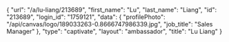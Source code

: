 {
    "url": "\/a\/lu-liang\/213689",
    "first_name": "Lu",
    "last_name": "Liang",
    "id": "213689",
    "login_id": "1759121",
    "data": {
        "profilePhoto": "\/api\/canvas\/logo\/189033263-0.8666747986339.jpg",
        "job_title": "Sales Manager"
    },
    "type": "captivate",
    "layout": "ambassador",
    "title": "Lu Liang"
}